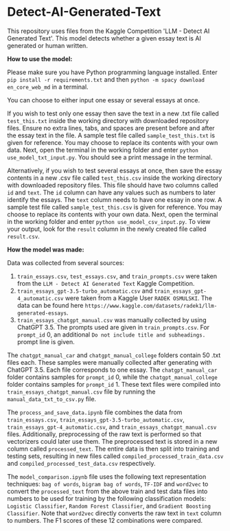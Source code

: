 # Detect-AI-Generated-Text
This repository uses files from the Kaggle Competition 'LLM - Detect AI Generated Text'. This model detects whether a given essay text is AI generated or human written.

**How to use the model:**

Please make sure you have Python programming language installed.
Enter `pip install -r requirements.txt` and then `python -m spacy download en_core_web_md` in a terminal.

You can choose to either input one essay or several essays at once.

If you wish to test only one essay then save the text in a new .txt file called `test_this.txt` inside the working directory with downloaded repository files. Ensure no extra lines, tabs, and spaces are present before and after the essay text in the file. A sample test file called `sample_test_this.txt` is given for reference. You may choose to replace its contents with your own data. Next, open the terminal in the working folder and enter `python use_model_txt_input.py`. You should see a print message in the terminal.

Alternatively, if you wish to test several essays at once, then save the essay contents in a new .csv file called `test_this.csv` inside the working directory with downloaded repository files. This file should have two columns called `id` and `text`. The `id` column can have any values such as numbers to later identify the essays. The `text` column needs to have one essay in one row. A sample test file called `sample_test_this.csv` is given for reference. You may choose to replace its contents with your own data. Next, open the terminal in the working folder and enter `python use_model_csv_input.py`. To view your output, look for the `result` column in the newly created file called `result.csv`.

**How the model was made:**

Data was collected from several sources:
  1. `train_essays.csv`, `test_essays.csv`, and `train_prompts.csv` were taken from the `LLM - Detect AI Generated Text` Kaggle Competition.
  2. `train_essays_gpt-3.5-turbo_automatic.csv` and `train_essays_gpt-4_automatic.csv` were taken from a Kaggle User `RADEK OSMULSKI`. The data can be found here `https://www.kaggle.com/datasets/radek1/llm-generated-essays`.
  3. `train_essays_chatgpt_manual.csv` was manually collected by using ChatGPT 3.5. The prompts used are given in `train_prompts.csv`. For `prompt_id` 0, an additional `Do not include title and subheadings.` prompt line is given.

The `chatgpt_manual_car` and `chatgpt_manual_college` folders contain 50 .txt files each. These samples were manually collected after generating with ChatGPT 3.5. Each file corresponds to one essay. The `chatgpt_manual_car` folder contains samples for `prompt_id` 0, while the `chatgpt_manual_college` folder contains samples for `prompt_id` 1. These text files were compiled into `train_essays_chatgpt_manual.csv` file by running the `manual_data_txt_to_csv.py` file.

The `process_and_save_data.ipynb` file combines the data from `train_essays.csv`, `train_essays_gpt-3.5-turbo_automatic.csv`, `train_essays_gpt-4_automatic.csv`, and `train_essays_chatgpt_manual.csv` files. Additionally, preprocessing of the raw text is performed so that vectorizers could later use them. The preprocessed text is stored in a new column called `processed_text`. The entire data is then split into training and testing sets, resulting in new files called `compiled_processed_train_data.csv` and `compiled_processed_test_data.csv` respectively.

The `model_comparison.ipynb` file uses the following text representation techniques: `bag of words`, `bigram bag of words`, `TF-IDF` and `word2vec` to convert the `processed_text` from the above train and test data files into numbers to be used for training by the following classification models: `Logistic Classifier`, `Random Forest Classifier`, and `Gradient Boosting Classifier`. Note that `word2vec` directly converts the raw text in `text` column to numbers. The F1 scores of these 12 combinations were compared.

